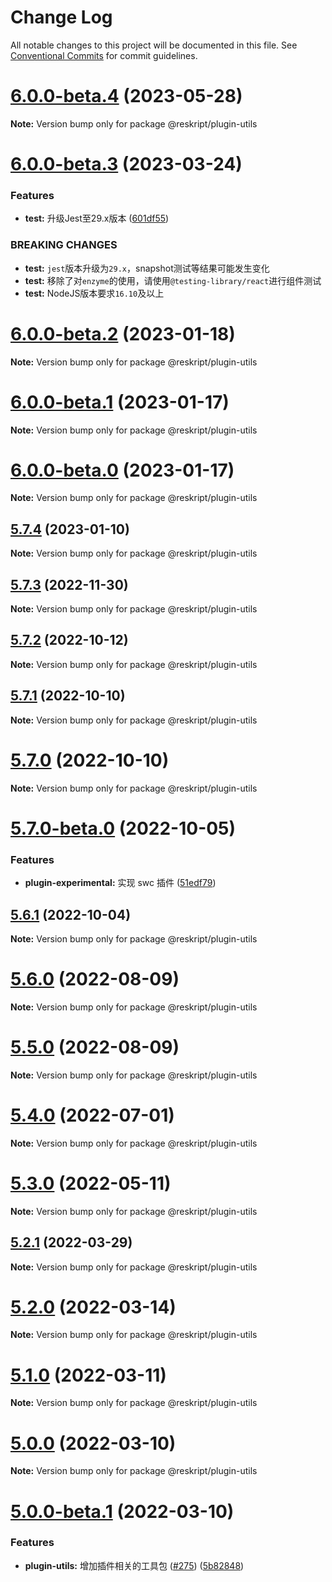 # Change Log

All notable changes to this project will be documented in this file.
See [Conventional Commits](https://conventionalcommits.org) for commit guidelines.

# [6.0.0-beta.4](https://github.com/ecomfe/reskript/compare/v6.0.0-beta.3...v6.0.0-beta.4) (2023-05-28)

**Note:** Version bump only for package @reskript/plugin-utils





# [6.0.0-beta.3](https://github.com/ecomfe/reskript/compare/v6.0.0-beta.2...v6.0.0-beta.3) (2023-03-24)


### Features

* **test:** 升级Jest至29.x版本 ([601df55](https://github.com/ecomfe/reskript/commit/601df55c4f7ff063ab473ac53c4e7a943b178f40))


### BREAKING CHANGES

* **test:** `jest`版本升级为`29.x`，snapshot测试等结果可能发生变化
* **test:** 移除了对`enzyme`的使用，请使用`@testing-library/react`进行组件测试
* **test:** NodeJS版本要求`16.10`及以上





# [6.0.0-beta.2](https://github.com/ecomfe/reskript/compare/v6.0.0-beta.1...v6.0.0-beta.2) (2023-01-18)

**Note:** Version bump only for package @reskript/plugin-utils





# [6.0.0-beta.1](https://github.com/ecomfe/reskript/compare/v6.0.0-beta.0...v6.0.0-beta.1) (2023-01-17)

**Note:** Version bump only for package @reskript/plugin-utils





# [6.0.0-beta.0](https://github.com/ecomfe/reskript/compare/v5.7.4...v6.0.0-beta.0) (2023-01-17)

**Note:** Version bump only for package @reskript/plugin-utils





## [5.7.4](https://github.com/ecomfe/reskript/compare/v5.7.3...v5.7.4) (2023-01-10)

**Note:** Version bump only for package @reskript/plugin-utils

## [5.7.3](https://github.com/ecomfe/reskript/compare/v5.7.2...v5.7.3) (2022-11-30)

**Note:** Version bump only for package @reskript/plugin-utils

## [5.7.2](https://github.com/ecomfe/reskript/compare/v5.7.1...v5.7.2) (2022-10-12)

**Note:** Version bump only for package @reskript/plugin-utils

## [5.7.1](https://github.com/ecomfe/reskript/compare/v5.7.0...v5.7.1) (2022-10-10)

**Note:** Version bump only for package @reskript/plugin-utils

# [5.7.0](https://github.com/ecomfe/reskript/compare/v5.7.0-beta.0...v5.7.0) (2022-10-10)

**Note:** Version bump only for package @reskript/plugin-utils

# [5.7.0-beta.0](https://github.com/ecomfe/reskript/compare/v5.6.1...v5.7.0-beta.0) (2022-10-05)

### Features

- **plugin-experimental:** 实现 swc 插件 ([51edf79](https://github.com/ecomfe/reskript/commit/51edf79120b76a0675dc590f5a4e0e02bf435b81))

## [5.6.1](https://github.com/ecomfe/reskript/compare/v5.6.0...v5.6.1) (2022-10-04)

**Note:** Version bump only for package @reskript/plugin-utils

# [5.6.0](https://github.com/ecomfe/reskript/compare/v5.4.0...v5.6.0) (2022-08-09)

**Note:** Version bump only for package @reskript/plugin-utils

# [5.5.0](https://github.com/ecomfe/reskript/compare/v5.4.0...v5.5.0) (2022-08-09)

**Note:** Version bump only for package @reskript/plugin-utils

# [5.4.0](https://github.com/ecomfe/reskript/compare/v5.3.0...v5.4.0) (2022-07-01)

**Note:** Version bump only for package @reskript/plugin-utils

# [5.3.0](https://github.com/ecomfe/reskript/compare/v5.2.1...v5.3.0) (2022-05-11)

**Note:** Version bump only for package @reskript/plugin-utils

## [5.2.1](https://github.com/ecomfe/reskript/compare/v5.2.0...v5.2.1) (2022-03-29)

**Note:** Version bump only for package @reskript/plugin-utils

# [5.2.0](https://github.com/ecomfe/reskript/compare/v5.1.0...v5.2.0) (2022-03-14)

**Note:** Version bump only for package @reskript/plugin-utils

# [5.1.0](https://github.com/ecomfe/reskript/compare/v5.0.0...v5.1.0) (2022-03-11)

**Note:** Version bump only for package @reskript/plugin-utils

# [5.0.0](https://github.com/ecomfe/reskript/compare/v5.0.0-beta.1...v5.0.0) (2022-03-10)

**Note:** Version bump only for package @reskript/plugin-utils

# [5.0.0-beta.1](https://github.com/ecomfe/reskript/compare/v5.0.0-beta.0...v5.0.0-beta.1) (2022-03-10)

### Features

- **plugin-utils:** 增加插件相关的工具包 ([#275](https://github.com/ecomfe/reskript/issues/275)) ([5b82848](https://github.com/ecomfe/reskript/commit/5b828489c2ee96a612f8faecfb18a4d34fb14228))
